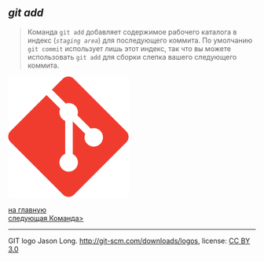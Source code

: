 ## ***git add***

> Команда `git add` добавляет содержимое рабочего каталога в индекс (*`staging area`*) для последующего коммита. По умолчанию `git commit` использует лишь этот индекс, так что вы можете использовать `git add` для сборки слепка вашего следующего коммита.

![git-logo](/Git-Icon.svg)

[на главную](/readme.md)                 
[следующая Команда>](/2status.md)

---
GIT logo Jason Long. http://git-scm.com/downloads/logos, 
license: [CC BY 3.0](https://creativecommons.org/licenses/by/3.0/)